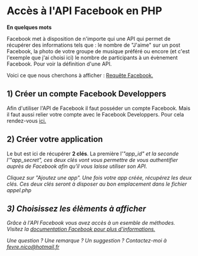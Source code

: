 <h1>Accès à l'API Facebook en PHP</h1>

<strong>En quelques mots</strong>

Facebook met à disposition de n'importe qui une API qui permet de récupérer des informations tels que : le nombre de "J'aime" sur un post Facebook, la photo de votre groupe de musique préféré ou encore (et c'est l'exemple que j'ai choisi ici) le nombre de participants à un évènement Facebook.
Pour voir la définition d'une API.

Voici ce que nous cherchons à afficher : <a href="http://www.nicolasfevre.com/doc/github/api_facebook_request.php" target="_blank">Requête Facebook.</a>

<h2>1) Créer un compte Facebook Developpers</h2>

Afin d'utiliser l'API de Facebook il faut posséder un compte Facebook. Mais il faut aussi relier votre compte avec le Facebook Developpers. 
Pour cela rendez-vous <a href="https://developers.facebook.com/" target="_blank">ici.</a>

<h2>2) Créer votre application</h2>

Le but est ici de récupérer <strong>2 clés</strong>. La première l'<em>"app_id" et la seconde l'<em>"app_secret"</em>, ces deux clés vont vous permettre de vous authentifier auprès de Facebook afin qu'il vous laisse utiliser son API.

Cliquez sur "Ajoutez une app". Une fois votre app créée, récupérez les deux clés. Ces deux clés seront à disposer au bon emplacement dans le fichier <em>appel.php</em>

<h2>3) Choisissez les élèments à afficher</h2>

Grâce à l'API Facebook vous avez accès à un esemble de méthodes. Visitez la <a href="https://developers.facebook.com/docs/graph-api/reference" target="_blank"> documentation Facebook pour plus d'informations.</a>

Une question ? Une remarque ? Un suggestion ? Contactez-moi à fevre.nico@hotmail.fr 
